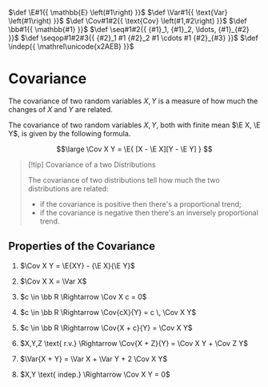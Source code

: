 $\def \E#1{{ \mathbb{E} \left(#1\right) }}$
$\def \Var#1{{ \text{Var} \left(#1\right) }}$
$\def \Cov#1#2{{ \text{Cov} \left(#1,#2\right) }}$
$\def \bb#1{{ \mathbb{#1} }}$
$\def \seq#1#2{{ {#1}_1, {#1}_2, \ldots, {#1}_{#2} }}$
$\def \seqop#1#2#3{{ {#2}_1 #1 {#2}_2 #1 \cdots #1 {#2}_{#3} }}$
$\def \indep{{ \mathrel\unicode{x2AEB} }}$

# Covariance

The covariance of two random variables $X,Y$ is a measure of how much the changes of $X$ and $Y$ are related.

The covariance of two random variables $X,Y$, both with finite mean $\E X, \E Y$, is given by the following formula.

$$\large
	\Cov X Y = \E{ [X - \E X][Y - \E Y] }
$$

> [!tip] Covariance of a two Distributions
> 
> The covariance of two distributions tell how much the two distributions are related:
> - if the covariance is positive then there's a proportional trend;
> - if the covariance is negative then there's an inversely proportional trend.

## Properties of the Covariance

1. $\Cov X Y = \E{XY} - {\E X}{\E Y}$

2. $\Cov X X = \Var X$

3. $c \in \bb R \Rightarrow \Cov X c = 0$

4. $c \in \bb R \Rightarrow \Cov{cX}{Y} = c \, \Cov X Y$

5. $c \in \bb R \Rightarrow \Cov{X + c}{Y} = \Cov X Y$

6. $X,Y,Z \text{ r.v.} \Rightarrow \Cov{X + Z}{Y} = \Cov X Y + \Cov Z Y$

7. $\Var{X + Y} = \Var X + \Var Y + 2 \Cov X Y$

8. $X,Y \text{ indep.} \Rightarrow \Cov X Y = 0$
